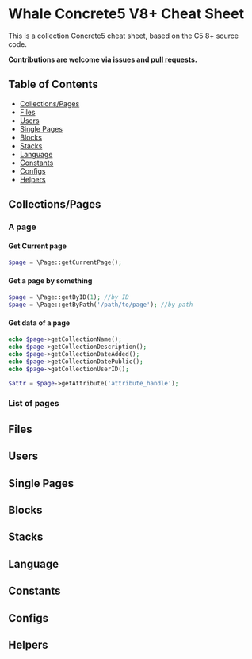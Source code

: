 # Whale Concrete5 V8+ Cheat Sheet

This is a collection Concrete5 cheat sheet, based on the C5 8+ source code. 

**Contributions are welcome via [issues](https://github.com/shahroq/whale_c5_cheat_sheet/issues) and [pull requests](https://github.com/shahroq/whale_c5_cheat_sheet/pulls).**

## Table of Contents
* [Collections/Pages](#pages)
* [Files](#files)
* [Users](#users)
* [Single Pages](#single-pages)
* [Blocks](#blocks)
* [Stacks](#stacks)
* [Language](#language)
* [Constants](#constants)
* [Configs](#configs)
* [Helpers](#helpers)

## Collections/Pages
### A page

#### Get Current page
```PHP
$page = \Page::getCurrentPage();
```
#### Get a page by something
```PHP
$page = \Page::getByID(1); //by ID
$page = \Page::getByPath('/path/to/page'); //by path
```
#### Get data of a page
```PHP
echo $page->getCollectionName();
echo $page->getCollectionDescription();
echo $page->getCollectionDateAdded();
echo $page->getCollectionDatePublic();
echo $page->getCollectionUserID();

$attr = $page->getAttribute('attribute_handle');
```



### List of pages



## Files

## Users

## Single Pages

## Blocks

## Stacks

## Language

## Constants

## Configs

## Helpers
